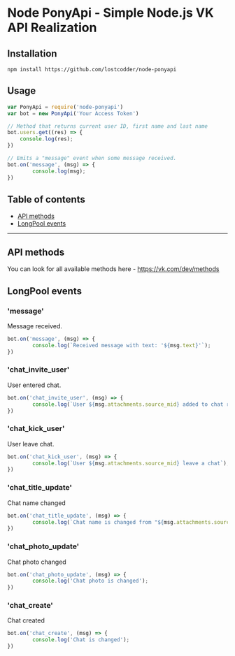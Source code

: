 # Node PonyApi - Simple Node.js VK API Realization
## Installation

```
npm install https://github.com/lostcodder/node-ponyapi
```

## Usage

```js
var PonyApi = require('node-ponyapi')
var bot = new PonyApi('Your Access Token')

// Method that returns current user ID, first name and last name
bot.users.get((res) => {
    console.log(res);
})

// Emits a "message" event when some message received.
bot.on('message', (msg) => {
        console.log(msg);
})
```


## Table of contents

- [API methods](#api-methods)
- [LongPool events](#longpool-events)


---


## API methods

You can look for all available methods here - https://vk.com/dev/methods



## LongPool events

### 'message'

Message received.

```js
bot.on('message', (msg) => {
        console.log(`Received message with text: '${msg.text}'`);
})
```



### 'chat_invite_user'

User entered chat.

```js
bot.on('chat_invite_user', (msg) => {
        console.log(`User ${msg.attachments.source_mid} added to chat room`);
})
```



### 'chat_kick_user'

User leave chat.

```js
bot.on('chat_kick_user', (msg) => {
        console.log(`User ${msg.attachments.source_mid} leave a chat`);
})
```



### 'chat_title_update'

Chat name changed

```js
bot.on('chat_title_update', (msg) => {
        console.log(`Chat name is changed from "${msg.attachments.source_old_text}" to "${msg.attachments.source_text}"`);
})
```


### 'chat_photo_update'

Chat photo changed

```js
bot.on('chat_photo_update', (msg) => {
        console.log('Chat photo is changed');
})
```


### 'chat_create'

Chat created

```js
bot.on('chat_create', (msg) => {
        console.log('Chat is changed');
})
```

